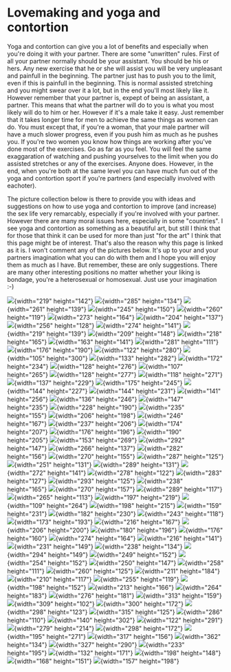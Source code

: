 # Lovemaking and yoga and contortion

Yoga and contortion can give you a lot of benefits and especially when
you're doing it with your partner. There are some "unwritten" rules.
First of all your partner normally should be your assistant. You should
be his or hers. Any new exercise that he or she will assist you will be
very unpleasant and painfull in the beginning. The partner just has to
push you to the limit, even if this is painfull in the beginning. This
is normal assisted stretching and you might swear over it a lot, but in
the end you'll most likely like it. However remember that your partner
is, expept of being an assistant, a partner. This means that what the
partner will do to you is what you most likely will do to him or her.
However if it's a male take it easy. Just remember that it takes longer
time for men to achieve the same things as women can do. You must except
that, if you're a woman, that your male partner will have a
<span class="underline">much</span> slower progress, even if you push him as much as he
pushes you. If you're two women you know how things are working after
you've done most of the exercises. Go as far as you feel. You will feel
the same exaggaration of watching and pushing yourselves to the limit
when you do assisted stretches or any of the exercises. Anyone does.
However, in the end, when you're both at the same level you can have
much fun out of the yoga and contortion sport if you're partners (and
especially involved with eachoter).

The picture collection below is there to provide you with ideas and
suggestions on how to use yoga and contortion to improve (<span class="underline">and
increase</span>) the sex life very remarcably, especially if
you're involved with your partner. However there are many moral issues
here, especially in some "countries". I see yoga and contortion as
something as a beautiful art, but still I think that for those that
think it can be used for more than just "for the art" I think that
this page might be of interest. That's also the reason why this page is
linked as it is. I won't comment any of the pictures below. It's up to
your and your partners imagination what you can do with them and I hope
you will enjoy them as much as I have. But remember, these are only
suggestions. There are many other interesting positions no matter
whether your liking is bondage, you're a heterosexual or homosexual.
Just use your imagination :-)

<div class="img-group">

![](/images/flexlove085.jpg){width="219" height="142"}
![](/images/flexlove086.jpg){width="285" height="134"}
![](/images/flexlove106.jpg){width="261" height="139"}
![](/images/flexlove107.jpg){width="245" height="150"}
![](/images/flexlove090.jpg){width="260" height="119"}
![](/images/flexlove091.jpg){width="273" height="164"}
![](/images/flexlove084.jpg){width="204" height="137"}
![](/images/flexlove059.jpg){width="256" height="128"}
![](/images/flexlove050.jpg){width="274" height="141"}
![](/images/flexlove079.jpg){width="219" height="139"}
![](/images/flexlove040.jpg){width="209" height="148"}
![](/images/flexlove044.jpg){width="218" height="165"}
![](/images/flexlove108.jpg){width="163" height="141"}
![](/images/flexlove109.jpg){width="281" height="111"}
![](/images/flexlove007.jpg){width="176" height="190"}
![](/images/flexlove035.jpg){width="122" height="280"}
![](/images/flexlove021.jpg){width="105" height="300"}
![](/images/flexlove039.jpg){width="133" height="282"}
![](/images/flexlove001.jpg){width="172" height="234"}
![](/images/flexlove067.jpg){width="128" height="276"}
![](/images/flexlove064.jpg){width="107" height="265"}
![](/images/flexlove034.jpg){width="128" height="277"}
![](/images/flexlove071.jpg){width="118" height="271"}
![](/images/flexlove068.jpg){width="137" height="229"}
![](/images/flexlove038.jpg){width="175" height="245"}
![](/images/flexlove032.jpg){width="144" height="227"}
![](/images/flexlove069.jpg){width="144" height="231"}
![](/images/flexlove005.jpg){width="141" height="256"}
![](/images/flexlove066.jpg){width="136" height="246"}
![](/images/flexlove003.jpg){width="147" height="235"}
![](/images/flexlove033.jpg){width="228" height="190"}
![](/images/flexlove078.jpg){width="235" height="155"}
![](/images/flexlove072.jpg){width="206" height="198"}
![](/images/flexlove026.jpg){width="246" height="167"}
![](/images/flexlove041.jpg){width="237" height="206"}
![](/images/flexlove010.jpg){width="174" height="207"}
![](/images/flexlove018.jpg){width="176" height="196"}
![](/images/flexlove022.jpg){width="190" height="205"}
![](/images/flexlove058.jpg){width="153" height="269"}
![](/images/flexlove002.jpg){width="292" height="147"}
![](/images/flexlove006.jpg){width="266" height="137"}
![](/images/flexlove088.jpg){width="282" height="156"}
![](/images/flexlove008.jpg){width="270" height="155"}
![](/images/flexlove063.jpg){width="287" height="125"}
![](/images/flexlove095.jpg){width="251" height="131"}
![](/images/flexlove004.jpg){width="289" height="131"}
![](/images/flexlove031.jpg){width="272" height="141"}
![](/images/flexlove111.jpg){width="278" height="122"}
![](/images/flexlove062.jpg){width="283" height="127"}
![](/images/flexlove092.jpg){width="293" height="125"}
![](/images/flexlove094.jpg){width="238" height="165"}
![](/images/flexlove105.jpg){width="270" height="157"}
![](/images/flexlove030.jpg){width="289" height="117"}
![](/images/flexlove082.jpg){width="265" height="113"}
![](/images/flexlove061.jpg){width="197" height="219"}
![](/images/flexlove037.jpg){width="109" height="264"}
![](/images/flexlove017.jpg){width="198" height="215"}
![](/images/flexlove060.jpg){width="159" height="231"}
![](/images/flexlove057.jpg){width="182" height="230"}
![](/images/flexlove104.jpg){width="243" height="118"}
![](/images/flexlove013.jpg){width="173" height="193"}
![](/images/flexlove045.jpg){width="216" height="167"}
![](/images/flexlove009.jpg){width="206" height="200"}
![](/images/flexlove056.jpg){width="180" height="196"}
![](/images/flexlove073.jpg){width="176" height="160"}
![](/images/flexlove042.jpg){width="274" height="164"}
![](/images/flexlove014.jpg){width="216" height="141"}
![](/images/flexlove047.jpg){width="231" height="149"}
![](/images/flexlove043.jpg){width="238" height="134"}
![](/images/flexlove046.jpg){width="294" height="149"}
![](/images/flexlove048.jpg){width="249" height="152"}
![](/images/flexlove015.jpg){width="254" height="152"}
![](/images/flexlove051.jpg){width="250" height="147"}
![](/images/flexlove052.jpg){width="258" height="111"}
![](/images/flexlove053.jpg){width="260" height="125"}
![](/images/flexlove054.jpg){width="211" height="184"}
![](/images/flexlove055.jpg){width="210" height="117"}
![](/images/flexlove074.jpg){width="255" height="119"}
![](/images/flexlove077.jpg){width="198" height="152"}
![](/images/flexlove075.jpg){width="213" height="166"}
![](/images/flexlove076.jpg){width="264" height="183"}
![](/images/flexlove087.jpg){width="276" height="181"}
![](/images/flexlove081.jpg){width="313" height="159"}
![](/images/flexlove089.jpg){width="309" height="102"}
![](/images/flexlove012.jpg){width="300" height="172"}
![](/images/flexlove093.jpg){width="298" height="123"}
![](/images/flexlove110.jpg){width="315" height="125"}
![](/images/flexlove083.jpg){width="286" height="110"}
![](/images/flexlove070.jpg){width="140" height="302"}
![](/images/flexlove065.jpg){width="122" height="291"}
![](/images/flexlove016.jpg){width="279" height="214"}
![](/images/flexlove011.jpg){width="298" height="172"}
![](/images/flexlove036.jpg){width="195" height="271"}
![](/images/flexlove049.jpg){width="317" height="156"}
![](/images/flexlove080.jpg){width="362" height="134"}
![](/images/flexlove098.jpg){width="327" height="290"}
![](/images/flexlove024.jpg){width="233" height="195"}
![](/images/flexlove025.jpg){width="132" height="171"}
![](/images/flexlove027.jpg){width="198" height="148"}
![](/images/flexlove028.jpg){width="168" height="151"}
![](/images/flexlove029.jpg){width="157" height="198"}

</div>